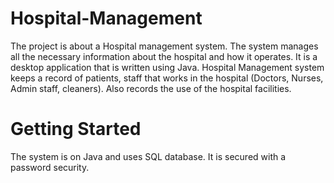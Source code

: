 # Hospital-Management
The project is about a Hospital management system. The system manages all the necessary information about the hospital and how it operates. It is a desktop application that is written using Java. Hospital Management system keeps a record of patients, staff that works in the hospital (Doctors, Nurses, Admin staff, cleaners). Also records the use of the hospital facilities.
# Getting Started
The system is on Java and uses SQL database.
It is secured with a password security.
